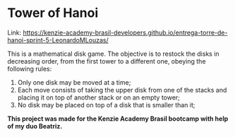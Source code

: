 # Tower of Hanoi
Link: https://kenzie-academy-brasil-developers.github.io/entrega-torre-de-hanoi-sprint-5-LeonardoMLouzas/

This is a mathematical disk game. The objective is to restock the disks in decreasing order, from the first tower to a different one, obeying the following rules:
1. Only one disk may be moved at a time;
2. Each move consists of taking the upper disk from one of the stacks and placing it on top of another stack or on an empty tower;
3. No disk may be placed on top of a disk that is smaller than it;

**This project was made for the Kenzie Academy Brasil bootcamp with help of my duo Beatriz.**
